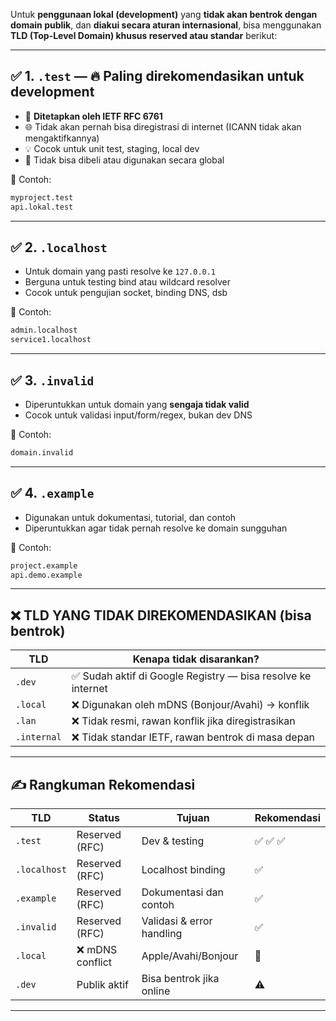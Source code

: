Untuk **penggunaan lokal (development)** yang **tidak akan bentrok dengan domain publik**, dan **diakui secara aturan internasional**, bisa menggunakan **TLD (Top-Level Domain) khusus reserved atau standar** berikut:

---

## ✅ 1. **`.test`** — 🔥 **Paling direkomendasikan untuk development**

* 📜 **Ditetapkan oleh IETF RFC 6761**
* 🌐 Tidak akan pernah bisa diregistrasi di internet (ICANN tidak akan mengaktifkannya)
* 💡 Cocok untuk unit test, staging, local dev
* 🚫 Tidak bisa dibeli atau digunakan secara global

📌 Contoh:

```bash
myproject.test
api.lokal.test
```

---

## ✅ 2. **`.localhost`**

* Untuk domain yang pasti resolve ke `127.0.0.1`
* Berguna untuk testing bind atau wildcard resolver
* Cocok untuk pengujian socket, binding DNS, dsb

📌 Contoh:

```bash
admin.localhost
service1.localhost
```

---

## ✅ 3. **`.invalid`**

* Diperuntukkan untuk domain yang **sengaja tidak valid**
* Cocok untuk validasi input/form/regex, bukan dev DNS

📌 Contoh:

```bash
domain.invalid
```

---

## ✅ 4. **`.example`**

* Digunakan untuk dokumentasi, tutorial, dan contoh
* Diperuntukkan agar tidak pernah resolve ke domain sungguhan

📌 Contoh:

```bash
project.example
api.demo.example
```

---

## ❌ TLD YANG TIDAK DIREKOMENDASIKAN (bisa bentrok)

| TLD         | Kenapa tidak disarankan?                                    |
| ----------- | ----------------------------------------------------------- |
| `.dev`      | ✅ Sudah aktif di Google Registry — bisa resolve ke internet |
| `.local`    | ❌ Digunakan oleh mDNS (Bonjour/Avahi) → konflik             |
| `.lan`      | ❌ Tidak resmi, rawan konflik jika diregistrasikan           |
| `.internal` | ❌ Tidak standar IETF, rawan bentrok di masa depan           |

---

## ✍️ Rangkuman Rekomendasi

| TLD          | Status          | Tujuan                    | Rekomendasi |
| ------------ | --------------- | ------------------------- | ----------- |
| `.test`      | Reserved (RFC)  | Dev & testing             | ✅ ✅ ✅       |
| `.localhost` | Reserved (RFC)  | Localhost binding         | ✅           |
| `.example`   | Reserved (RFC)  | Dokumentasi dan contoh    | ✅           |
| `.invalid`   | Reserved (RFC)  | Validasi & error handling | ✅           |
| `.local`     | ❌ mDNS conflict | Apple/Avahi/Bonjour       | 🚫          |
| `.dev`       | Publik aktif    | Bisa bentrok jika online  | ⚠️          |

---

